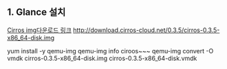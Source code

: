 ## 1. Glance 설치 
[Cirros img다운로드 링크](http://download.cirros-cloud.net/0.3.5/)
http://download.cirros-cloud.net/0.3.5/cirros-0.3.5-x86_64-disk.img

yum install -y qemu-img
qemu-img info ciroos~~~
qemu-img convert -O vmdk cirros-0.3.5-x86_64-disk.img  cirros-0.3.5-x86_64-disk.vmdk
